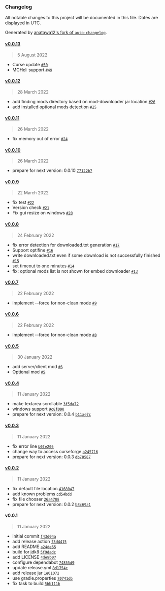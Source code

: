 ### Changelog

All notable changes to this project will be documented in this file. Dates are displayed in UTC.

Generated by [anatawa12's fork of `auto-changelog`](https://github.com/anatawa12/auto-changelog).

#### [v0.0.13](https://github.com/anatawa12/mod-downloader/compare/v0.0.12...v0.0.13)

> 5 August 2022

- Curse update [`#50`](https://github.com/anatawa12/mod-downloader/pull/50)
- MCHeli support [`#49`](https://github.com/anatawa12/mod-downloader/pull/49)

#### [v0.0.12](https://github.com/anatawa12/mod-downloader/compare/v0.0.11...v0.0.12)

> 28 March 2022

- add finding mods directory based on mod-downloader jar location [`#26`](https://github.com/anatawa12/mod-downloader/pull/26)
- add installed optional mods detection [`#25`](https://github.com/anatawa12/mod-downloader/pull/25)

#### [v0.0.11](https://github.com/anatawa12/mod-downloader/compare/v0.0.10...v0.0.11)

> 26 March 2022

- fix memory out of error [`#24`](https://github.com/anatawa12/mod-downloader/pull/24)

#### [v0.0.10](https://github.com/anatawa12/mod-downloader/compare/v0.0.9...v0.0.10)

> 26 March 2022

- prepare for next version: 0.0.10 [`77122b7`](https://github.com/anatawa12/mod-downloader/commit/77122b71d894e00df74cc1e24db47c5124d2244b)

#### [v0.0.9](https://github.com/anatawa12/mod-downloader/compare/v0.0.8...v0.0.9)

> 22 March 2022

- fix test [`#22`](https://github.com/anatawa12/mod-downloader/pull/22)
- Version check [`#21`](https://github.com/anatawa12/mod-downloader/pull/21)
- Fix gui resize on windows [`#20`](https://github.com/anatawa12/mod-downloader/pull/20)

#### [v0.0.8](https://github.com/anatawa12/mod-downloader/compare/v0.0.7...v0.0.8)

> 24 February 2022

- fix error detection for downloaded.txt generation [`#17`](https://github.com/anatawa12/mod-downloader/pull/17)
- Support optifine [`#16`](https://github.com/anatawa12/mod-downloader/pull/16)
- write downloaded.txt even if some download is not successfully finished [`#15`](https://github.com/anatawa12/mod-downloader/pull/15)
- set timeout to one minutes [`#14`](https://github.com/anatawa12/mod-downloader/pull/14)
- fix: optional mods list is not shown for embed downloader [`#13`](https://github.com/anatawa12/mod-downloader/pull/13)

#### [v0.0.7](https://github.com/anatawa12/mod-downloader/compare/v0.0.6...v0.0.7)

> 22 February 2022

- implement --force for non-clean mode [`#9`](https://github.com/anatawa12/mod-downloader/pull/9)

#### [v0.0.6](https://github.com/anatawa12/mod-downloader/compare/v0.0.5...v0.0.6)

> 22 February 2022

- implement --force for non-clean mode [`#8`](https://github.com/anatawa12/mod-downloader/pull/8)

#### [v0.0.5](https://github.com/anatawa12/mod-downloader/compare/v0.0.4...v0.0.5)

> 30 January 2022

- add server/client mod [`#6`](https://github.com/anatawa12/mod-downloader/pull/6)
- Optional mod [`#5`](https://github.com/anatawa12/mod-downloader/pull/5)

#### [v0.0.4](https://github.com/anatawa12/mod-downloader/compare/v0.0.3...v0.0.4)

> 11 January 2022

- make textarea scrollable [`3f5da72`](https://github.com/anatawa12/mod-downloader/commit/3f5da72dfbe78e423c90f0499ab2dd9e58c7da2b)
- windows support [`9c8f090`](https://github.com/anatawa12/mod-downloader/commit/9c8f0900d78190ea0356ef0dcdc6caaf1cc04dd9)
- prepare for next version: 0.0.4 [`b11ae7c`](https://github.com/anatawa12/mod-downloader/commit/b11ae7c472dee8f05e87da62da3ce47616d41195)

#### [v0.0.3](https://github.com/anatawa12/mod-downloader/compare/v0.0.2...v0.0.3)

> 11 January 2022

- fix error line [`b0fe205`](https://github.com/anatawa12/mod-downloader/commit/b0fe205beed72ced1472ec2e8ad5f8079e065d0e)
- change way to access curseforge [`a245716`](https://github.com/anatawa12/mod-downloader/commit/a2457160a79fa540dc45b7283db10c1351479410)
- prepare for next version: 0.0.3 [`db78587`](https://github.com/anatawa12/mod-downloader/commit/db78587959b6d7a7524520be16839ae1497daa8a)

#### [v0.0.2](https://github.com/anatawa12/mod-downloader/compare/v0.0.1...v0.0.2)

> 11 January 2022

- fix default file location [`4168047`](https://github.com/anatawa12/mod-downloader/commit/416804719191515b9d9a7c67d2f782fe832be67c)
- add known problems [`cd54bdd`](https://github.com/anatawa12/mod-downloader/commit/cd54bdd55403b3672d4a7d6542ab152a949c1ee5)
- fix file chooser [`26a4788`](https://github.com/anatawa12/mod-downloader/commit/26a478888d0861afe764cb9085c793d80814aca9)
- prepare for next version: 0.0.2 [`b8c69a1`](https://github.com/anatawa12/mod-downloader/commit/b8c69a198942da855ccf264027153332ce26f8d3)

#### v0.0.1

> 11 January 2022

- initial commit [`f43d04a`](https://github.com/anatawa12/mod-downloader/commit/f43d04a4a4a06cccd9ad2db554988cdd4ad026ed)
- add release action [`f3d4415`](https://github.com/anatawa12/mod-downloader/commit/f3d4415e618b7b321751bf9fab2ac0d138a808b5)
- add README [`a24de55`](https://github.com/anatawa12/mod-downloader/commit/a24de55f3b2d1515492ef62c14f7eed0b5687229)
- build for jdk8 [`5f9dadc`](https://github.com/anatawa12/mod-downloader/commit/5f9dadcfe6d24796bd682cbaab8d0c2c74936a11)
- add LICENSE [`4de8b07`](https://github.com/anatawa12/mod-downloader/commit/4de8b07d58adc82a38a7f33fcf555129063964a4)
- configure dependabot [`74855d9`](https://github.com/anatawa12/mod-downloader/commit/74855d96bdf4f9d26062a8e350bf8b8d3d3c65b1)
- update release.yml [`8d1754c`](https://github.com/anatawa12/mod-downloader/commit/8d1754cf51cffbc14d1f92b4bf10f1a32f1fb7ff)
- add release jar [`1e01072`](https://github.com/anatawa12/mod-downloader/commit/1e0107294f5349cac17b1802822c7795c871865d)
- use gradle.properties [`70741db`](https://github.com/anatawa12/mod-downloader/commit/70741dbbac72cf417f58aecbd22d6f0482c06288)
- fix task to build [`5bb111b`](https://github.com/anatawa12/mod-downloader/commit/5bb111b29cfeae69ae38a50701178a0008da25f2)
